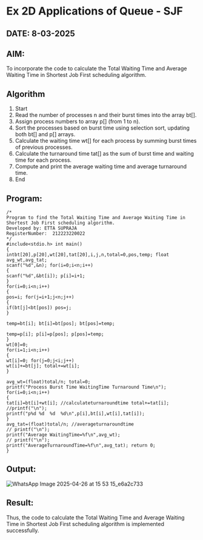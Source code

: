 # Ex 2D Applications of Queue - SJF
## DATE: 8-03-2025
## AIM:
To incorporate the code to calculate the Total Waiting Time and Average Waiting Time in Shortest Job First scheduling algorithm.
## Algorithm
1. 	Start
2.	Read the number of processes n and their burst times into the array bt[].
3.	Assign process numbers to array p[] (from 1 to n).
4.	Sort the processes based on burst time using selection sort, updating both bt[] and p[] arrays.
5.	Calculate the waiting time wt[] for each process by summing burst times of previous processes.
6.	Calculate the turnaround time tat[] as the sum of burst time and waiting time for each process.
7.	Compute and print the average waiting time and average turnaround time.
8.	End


## Program:
```
/*
Program to find the Total Waiting Time and Average Waiting Time in Shortest Job First scheduling algorithm.
Developed by: ETTA SUPRAJA
RegisterNumber:  212223220022
*/
#include<stdio.h> int main()
{
intbt[20],p[20],wt[20],tat[20],i,j,n,total=0,pos,temp; float avg_wt,avg_tat;
scanf("%d",&n); for(i=0;i<n;i++)
{
scanf("%d",&bt[i]); p[i]=i+1;
}
for(i=0;i<n;i++)
{
pos=i; for(j=i+1;j<n;j++)
{
if(bt[j]<bt[pos]) pos=j;
}
 
temp=bt[i]; bt[i]=bt[pos]; bt[pos]=temp;

temp=p[i]; p[i]=p[pos]; p[pos]=temp;
}
wt[0]=0;
for(i=1;i<n;i++)
{
wt[i]=0; for(j=0;j<i;j++)
wt[i]+=bt[j]; total+=wt[i];
}

avg_wt=(float)total/n; total=0;
printf("Process Burst Time WaitingTime Turnaround Time\n"); for(i=0;i<n;i++)
{
tat[i]=bt[i]+wt[i]; //calculateturnaroundtime total+=tat[i];
//printf("\n");
printf("p%d	%d	%d	%d\n",p[i],bt[i],wt[i],tat[i]);
}
avg_tat=(float)total/n; //averageturnaroundtime
// printf("\n");
printf("Average WaitingTime=%f\n",avg_wt);
// printf("\n");
printf("AverageTurnaroundTime=%f\n",avg_tat); return 0;
}

```

## Output:

![WhatsApp Image 2025-04-26 at 15 53 15_e6a2c733](https://github.com/user-attachments/assets/e0937957-91ff-438d-92c1-4bcf4f488075)



## Result:
Thus, the code to calculate the Total Waiting Time and Average Waiting Time in Shortest Job First scheduling algorithm is implemented successfully.
